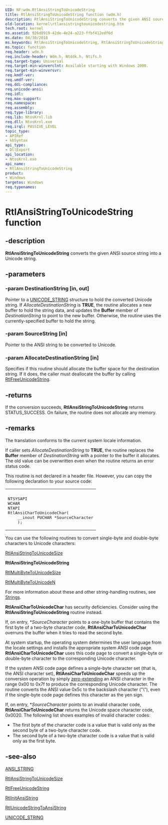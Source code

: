 ```yaml
---
UID: NF:wdm.RtlAnsiStringToUnicodeString
title: RtlAnsiStringToUnicodeString function (wdm.h)
description: RtlAnsiStringToUnicodeString converts the given ANSI source string into a Unicode string.
old-location: kernel\rtlansistringtounicodestring.htm
tech.root: kernel
ms.assetid: 926d8919-42de-4e24-a223-ffbf412edf6d
ms.date: 04/30/2018
ms.keywords: RtlAnsiStringToUnicodeString, RtlAnsiStringToUnicodeString function [Kernel-Mode Driver Architecture], k109_d27ee285-6d32-4ecb-994b-ba8a47f1e588.xml, kernel.rtlansistringtounicodestring, wdm/RtlAnsiStringToUnicodeString
ms.topic: function
req.header: wdm.h
req.include-header: Wdm.h, Ntddk.h, Ntifs.h
req.target-type: Universal
req.target-min-winverclnt: Available starting with Windows 2000.
req.target-min-winversvr: 
req.kmdf-ver: 
req.umdf-ver: 
req.ddi-compliance: 
req.unicode-ansi: 
req.idl: 
req.max-support: 
req.namespace: 
req.assembly: 
req.type-library: 
req.lib: NtosKrnl.lib
req.dll: NtosKrnl.exe
req.irql: PASSIVE_LEVEL
topic_type:
- APIRef
- kbSyntax
api_type:
- DllExport
api_location:
- NtosKrnl.exe
api_name:
- RtlAnsiStringToUnicodeString
product:
- Windows
targetos: Windows
req.typenames: 
---
```


# RtlAnsiStringToUnicodeString function


## -description


<b>RtlAnsiStringToUnicodeString</b> converts the given ANSI source string into a Unicode string.


## -parameters




### -param DestinationString [in, out]

Pointer to a <a href="https://msdn.microsoft.com/library/windows/hardware/ff564879">UNICODE_STRING</a> structure to hold the converted Unicode string. If <i>AllocateDestinationString</i> is <b>TRUE</b>, the routine allocates a new buffer to hold the string data, and updates the <b>Buffer</b> member of <i>DestinationString</i> to point to the new buffer. Otherwise, the routine uses the currently-specified buffer to hold the string.


### -param SourceString [in]

Pointer to the ANSI string to be converted to Unicode.


### -param AllocateDestinationString [in]

Specifies if this routine should allocate the buffer space for the destination string. If it does, the caller must deallocate the buffer by calling <a href="https://msdn.microsoft.com/library/windows/hardware/ff561903">RtlFreeUnicodeString</a>.


## -returns



If the conversion succeeds, <b>RtlAnsiStringToUnicodeString</b> returns STATUS_SUCCESS. On failure, the routine does not allocate any memory.




## -remarks



The translation conforms to the current system locale information.

If caller sets <i>AllocateDestinationString</i> to <b>TRUE</b>, the routine replaces the <b>Buffer</b> member of <i>DestinationString</i> with a pointer to the buffer it allocates. The old value can be overwritten even when the routine returns an error status code.

This routine is not declared in a header file. However, you can copy the following declaration to your source code:

<div class="code"><span codelanguage=""><table>
<tr>
<th></th>
</tr>
<tr>
<td>
<pre>NTSYSAPI
WCHAR
NTAPI
RtlAnsiCharToUnicodeChar(
    __inout PUCHAR *SourceCharacter
    );</pre>
</td>
</tr>
</table></span></div>
You can use the following routines to convert single-byte and double-byte characters to Unicode characters:


<a href="https://msdn.microsoft.com/library/windows/hardware/ff561725">RtlAnsiStringToUnicodeSize</a>


<b>RtlAnsiStringToUnicodeString</b>


<a href="https://msdn.microsoft.com/library/windows/hardware/ff553121">RtlMultiByteToUnicodeSize</a>



<a href="https://msdn.microsoft.com/library/windows/hardware/ff553113">RtlMultiByteToUnicodeN</a>


For more information about these and other string-handling routines, see <a href="https://msdn.microsoft.com/library/windows/hardware/ff563884">Strings</a>.

<b>RtlAnsiCharToUnicodeChar</b> has security deficiencies. Consider using the <b>RtlAnsiStringToUnicodeString</b> routine instead.

If, on entry, *<i>SourceCharacter</i> points to a one-byte buffer that contains the first byte of a two-byte character code, <b>RtlAnsiCharToUnicodeChar</b> overruns the buffer when it tries to read the second byte.

At system startup, the operating system determines the user language from the locale settings and installs the appropriate system ANSI code page. <b>RtlAnsiCharToUnicodeChar</b> uses this code page to convert a single-byte or double-byte character to the corresponding Unicode character.

If the system ANSI code page defines a single-byte character set (that is, the ANSI character set), <b>RtlAnsiCharToUnicodeChar</b> speeds up the conversion operation by simply <a href="https://msdn.microsoft.com/c8d392e7-90e1-4124-88d0-942b902a196a">zero-extending</a> an ANSI character in the range 0x00 to 0x7f to produce the corresponding Unicode character. The routine converts the ANSI value 0x5c to the backslash character ("\\"), even if the single-byte code page defines this character as the yen sign.

If, on entry, *<i>SourceCharacter</i> points to an invalid character code, <b>RtlAnsiCharToUnicodeChar</b> returns the Unicode space character code, 0x0020. The following list shows examples of invalid character codes:

<ul>
<li>
The first byte of the character code is a value that is valid only as the second byte of a two-byte character code. 

</li>
<li>
The second byte of a two-byte character code is a value that is valid only as the first byte. 

</li>
</ul>





## -see-also




<a href="https://msdn.microsoft.com/library/windows/hardware/ff540605">ANSI_STRING</a>



<a href="https://msdn.microsoft.com/library/windows/hardware/ff561725">RtlAnsiStringToUnicodeSize</a>



<a href="https://msdn.microsoft.com/library/windows/hardware/ff561903">RtlFreeUnicodeString</a>



<a href="https://msdn.microsoft.com/library/windows/hardware/ff561918">RtlInitAnsiString</a>



<a href="https://msdn.microsoft.com/library/windows/hardware/ff562969">RtlUnicodeStringToAnsiString</a>



<a href="https://msdn.microsoft.com/library/windows/hardware/ff564879">UNICODE_STRING</a>
 

 

